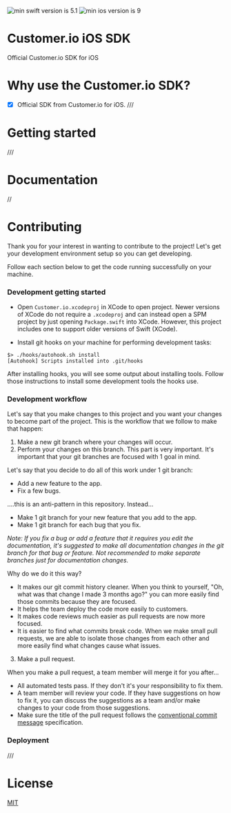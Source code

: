 ![min swift version is 5.1](https://img.shields.io/badge/Swift%20version-5.1-orange)
![min ios version is 9](https://img.shields.io/badge/iOS%20version-9-blue)

# Customer.io iOS SDK

Official Customer.io SDK for iOS

# Why use the Customer.io SDK?

* [X] Official SDK from Customer.io for iOS. 
///

# Getting started

///

# Documentation

//

# Contributing

Thank you for your interest in wanting to contribute to the project! Let's get your development environment setup so you can get developing.

Follow each section below to get the code running successfully on your machine. 

### Development getting started

* Open `Customer.io.xcodeproj` in XCode to open project. Newer versions of XCode do not require a `.xcodeproj` and can instead open a SPM project by just opening `Package.swift` into XCode. However, this project includes one to support older versions of Swift (XCode). 

* Install git hooks on your machine for performing development tasks: 

```
$> ./hooks/autohook.sh install
[Autohook] Scripts installed into .git/hooks
```

After installing hooks, you will see some output about installing tools. Follow those instructions to install some development tools the hooks use. 

### Development workflow 

Let's say that you make changes to this project and you want your changes to become part of the project. This is the workflow that we follow to make that happen:

1. Make a new git branch where your changes will occur. 
2. Perform your changes on this branch. This part is very important. It's important that your git branches are focused with 1 goal in mind. 

Let's say that you decide to do all of this work under 1 git branch:
* Add a new feature to the app. 
* Fix a few bugs. 

....this is an anti-pattern in this repository. Instead...

* Make 1 git branch for your new feature that you add to the app. 
* Make 1 git branch for each bug that you fix. 

*Note: If you fix a bug or add a feature that it requires you edit the documentation, it's suggested to make all documentation changes in the git branch for that bug or feature. Not recommended to make separate branches just for documentation changes.*

Why do we do it this way? 
* It makes our git commit history cleaner. When you think to yourself, "Oh, what was that change I made 3 months ago?" you can more easily find those commits because they are focused. 
* It helps the team deploy the code more easily to customers. 
* It makes code reviews much easier as pull requests are now more focused. 
* It is easier to find what commits break code. When we make small pull requests, we are able to isolate those changes from each other and more easily find what changes cause what issues. 

3. Make a pull request. 

When you make a pull request, a team member will merge it for you after...
* All automated tests pass. If they don't it's your responsibility to fix them. 
* A team member will review your code. If they have suggestions on how to fix it, you can discuss the suggestions as a team and/or make changes to your code from those suggestions. 
* Make sure the title of the pull request follows the [conventional commit message](https://gist.github.com/levibostian/71afa00ddc69688afebb215faab48fd7) specification. 

### Deployment 

///

# License

[MIT](LICENSE)